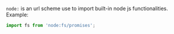 `node:` is an url scheme use to import built-in node js functionalities.
Example: 
```js
import fs from 'node:fs/promises';
```
